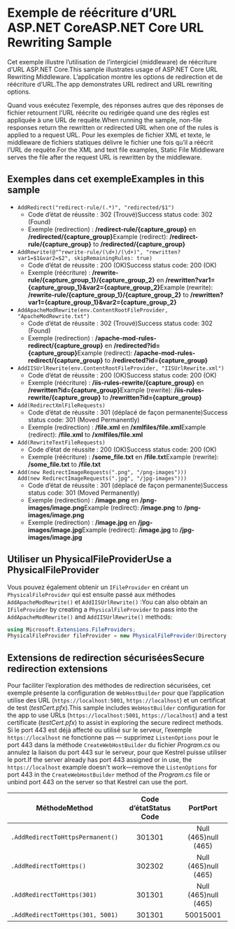 # <a name="aspnet-core-url-rewriting-sample"></a><span data-ttu-id="af1fc-101">Exemple de réécriture d’URL ASP.NET Core</span><span class="sxs-lookup"><span data-stu-id="af1fc-101">ASP.NET Core URL Rewriting Sample</span></span>

<span data-ttu-id="af1fc-102">Cet exemple illustre l’utilisation de l’intergiciel (middleware) de réécriture d’URL ASP.NET Core.</span><span class="sxs-lookup"><span data-stu-id="af1fc-102">This sample illustrates usage of ASP.NET Core URL Rewriting Middleware.</span></span> <span data-ttu-id="af1fc-103">L’application montre les options de redirection et de réécriture d’URL.</span><span class="sxs-lookup"><span data-stu-id="af1fc-103">The app demonstrates URL redirect and URL rewriting options.</span></span>

<span data-ttu-id="af1fc-104">Quand vous exécutez l’exemple, des réponses autres que des réponses de fichier retournent l’URL réécrite ou redirigée quand une des règles est appliquée à une URL de requête.</span><span class="sxs-lookup"><span data-stu-id="af1fc-104">When running the sample, non-file responses return the rewritten or redirected URL when one of the rules is applied to a request URL.</span></span> <span data-ttu-id="af1fc-105">Pour les exemples de fichier XML et texte, le middleware de fichiers statiques délivre le fichier une fois qu’il a réécrit l’URL de requête.</span><span class="sxs-lookup"><span data-stu-id="af1fc-105">For the XML and text file examples, Static File Middleware serves the file after the request URL is rewritten by the middleware.</span></span>

## <a name="examples-in-this-sample"></a><span data-ttu-id="af1fc-106">Exemples dans cet exemple</span><span class="sxs-lookup"><span data-stu-id="af1fc-106">Examples in this sample</span></span>

* `AddRedirect("redirect-rule/(.*)", "redirected/$1")`
  - <span data-ttu-id="af1fc-107">Code d’état de réussite : 302 (Trouvé)</span><span class="sxs-lookup"><span data-stu-id="af1fc-107">Success status code: 302 (Found)</span></span>
  - <span data-ttu-id="af1fc-108">Exemple (redirection) : **/redirect-rule/{capture_group}** en **/redirected/{capture_group}**</span><span class="sxs-lookup"><span data-stu-id="af1fc-108">Example (redirect): **/redirect-rule/{capture_group}** to **/redirected/{capture_group}**</span></span>
* `AddRewrite(@"^rewrite-rule/(\d+)/(\d+)", "rewritten?var1=$1&var2=$2", skipRemainingRules: true)`
  - <span data-ttu-id="af1fc-109">Code d’état de réussite : 200 (OK)</span><span class="sxs-lookup"><span data-stu-id="af1fc-109">Success status code: 200 (OK)</span></span>
  - <span data-ttu-id="af1fc-110">Exemple (réécriture) : **/rewrite-rule/{capture_group_1}/{capture_group_2}** en **/rewritten?var1={capture_group_1}&var2={capture_group_2}**</span><span class="sxs-lookup"><span data-stu-id="af1fc-110">Example (rewrite): **/rewrite-rule/{capture_group_1}/{capture_group_2}** to **/rewritten?var1={capture_group_1}&var2={capture_group_2}**</span></span>
* `AddApacheModRewrite(env.ContentRootFileProvider, "ApacheModRewrite.txt")`
  - <span data-ttu-id="af1fc-111">Code d’état de réussite : 302 (Trouvé)</span><span class="sxs-lookup"><span data-stu-id="af1fc-111">Success status code: 302 (Found)</span></span>
  - <span data-ttu-id="af1fc-112">Exemple (redirection) : **/apache-mod-rules-redirect/{capture_group}** en **/redirected?id={capture_group}**</span><span class="sxs-lookup"><span data-stu-id="af1fc-112">Example (redirect): **/apache-mod-rules-redirect/{capture_group}** to **/redirected?id={capture_group}**</span></span>
* `AddIISUrlRewrite(env.ContentRootFileProvider, "IISUrlRewrite.xml")`
  - <span data-ttu-id="af1fc-113">Code d’état de réussite : 200 (OK)</span><span class="sxs-lookup"><span data-stu-id="af1fc-113">Success status code: 200 (OK)</span></span>
  - <span data-ttu-id="af1fc-114">Exemple (réécriture) : **/iis-rules-rewrite/{capture_group}** en **/rewritten?id={capture_group}**</span><span class="sxs-lookup"><span data-stu-id="af1fc-114">Example (rewrite): **/iis-rules-rewrite/{capture_group}** to **/rewritten?id={capture_group}**</span></span>
* `Add(RedirectXmlFileRequests)`
  - <span data-ttu-id="af1fc-115">Code d’état de réussite : 301 (déplacé de façon permanente)</span><span class="sxs-lookup"><span data-stu-id="af1fc-115">Success status code: 301 (Moved Permanently)</span></span>
  - <span data-ttu-id="af1fc-116">Exemple (redirection) : **/file.xml** en **/xmlfiles/file.xml**</span><span class="sxs-lookup"><span data-stu-id="af1fc-116">Example (redirect): **/file.xml** to **/xmlfiles/file.xml**</span></span>
* `Add(RewriteTextFileRequests)`
  - <span data-ttu-id="af1fc-117">Code d’état de réussite : 200 (OK)</span><span class="sxs-lookup"><span data-stu-id="af1fc-117">Success status code: 200 (OK)</span></span>
  - <span data-ttu-id="af1fc-118">Exemple (réécriture) : **/some_file.txt** en **/file.txt**</span><span class="sxs-lookup"><span data-stu-id="af1fc-118">Example (rewrite): **/some_file.txt** to **/file.txt**</span></span>
* `Add(new RedirectImageRequests(".png", "/png-images")))`<br>`Add(new RedirectImageRequests(".jpg", "/jpg-images")))`
  - <span data-ttu-id="af1fc-119">Code d’état de réussite : 301 (déplacé de façon permanente)</span><span class="sxs-lookup"><span data-stu-id="af1fc-119">Success status code: 301 (Moved Permanently)</span></span>
  - <span data-ttu-id="af1fc-120">Exemple (redirection) : **/image.png** en **/png-images/image.png**</span><span class="sxs-lookup"><span data-stu-id="af1fc-120">Example (redirect): **/image.png** to **/png-images/image.png**</span></span>
  - <span data-ttu-id="af1fc-121">Exemple (redirection) : **/image.jpg** en **/jpg-images/image.jpg**</span><span class="sxs-lookup"><span data-stu-id="af1fc-121">Example (redirect): **/image.jpg** to **/jpg-images/image.jpg**</span></span>

## <a name="use-a-physicalfileprovider"></a><span data-ttu-id="af1fc-122">Utiliser un PhysicalFileProvider</span><span class="sxs-lookup"><span data-stu-id="af1fc-122">Use a PhysicalFileProvider</span></span>

<span data-ttu-id="af1fc-123">Vous pouvez également obtenir un `IFileProvider` en créant un `PhysicalFileProvider` qui est ensuite passé aux méthodes `AddApacheModRewrite()` et `AddIISUrlRewrite()` :</span><span class="sxs-lookup"><span data-stu-id="af1fc-123">You can also obtain an `IFileProvider` by creating a `PhysicalFileProvider` to pass into the `AddApacheModRewrite()` and `AddIISUrlRewrite()` methods:</span></span>

```csharp
using Microsoft.Extensions.FileProviders;
PhysicalFileProvider fileProvider = new PhysicalFileProvider(Directory.GetCurrentDirectory());
```

## <a name="secure-redirection-extensions"></a><span data-ttu-id="af1fc-124">Extensions de redirection sécurisées</span><span class="sxs-lookup"><span data-stu-id="af1fc-124">Secure redirection extensions</span></span>

<span data-ttu-id="af1fc-125">Pour faciliter l’exploration des méthodes de redirection sécurisées, cet exemple présente la configuration de `WebHostBuilder` pour que l’application utilise des URL (`https://localhost:5001`, `https://localhost`) et un certificat de test (*testCert.pfx*).</span><span class="sxs-lookup"><span data-stu-id="af1fc-125">This sample includes `WebHostBuilder` configuration for the app to use URLs (`https://localhost:5001`, `https://localhost`) and a test certificate (*testCert.pfx*) to assist in exploring the secure redirect methods.</span></span> <span data-ttu-id="af1fc-126">Si le port 443 est déjà affecté ou utilisé sur le serveur, l’exemple `https://localhost` ne fonctionne pas &mdash; supprimez `ListenOptions` pour le port 443 dans la méthode `CreateWebHostBuilder` du fichier *Program.cs* ou annulez la liaison du port 443 sur le serveur, pour que Kestrel puisse utiliser le port.</span><span class="sxs-lookup"><span data-stu-id="af1fc-126">If the server already has port 443 assigned or in use, the `https://localhost` example doesn't work&mdash;remove the `ListenOptions` for port 443 in the `CreateWebHostBuilder` method of the *Program.cs* file or unbind port 443 on the server so that Kestrel can use the port.</span></span>

| <span data-ttu-id="af1fc-127">Méthode</span><span class="sxs-lookup"><span data-stu-id="af1fc-127">Method</span></span>                           | <span data-ttu-id="af1fc-128">Code d’état</span><span class="sxs-lookup"><span data-stu-id="af1fc-128">Status Code</span></span> |    <span data-ttu-id="af1fc-129">Port</span><span class="sxs-lookup"><span data-stu-id="af1fc-129">Port</span></span>    |
| -------------------------------- | :---------: | :--------: |
| `.AddRedirectToHttpsPermanent()` |     <span data-ttu-id="af1fc-130">301</span><span class="sxs-lookup"><span data-stu-id="af1fc-130">301</span></span>     | <span data-ttu-id="af1fc-131">Null (465)</span><span class="sxs-lookup"><span data-stu-id="af1fc-131">null (465)</span></span> |
| `.AddRedirectToHttps()`          |     <span data-ttu-id="af1fc-132">302</span><span class="sxs-lookup"><span data-stu-id="af1fc-132">302</span></span>     | <span data-ttu-id="af1fc-133">Null (465)</span><span class="sxs-lookup"><span data-stu-id="af1fc-133">null (465)</span></span> |
| `.AddRedirectToHttps(301)`       |     <span data-ttu-id="af1fc-134">301</span><span class="sxs-lookup"><span data-stu-id="af1fc-134">301</span></span>     | <span data-ttu-id="af1fc-135">Null (465)</span><span class="sxs-lookup"><span data-stu-id="af1fc-135">null (465)</span></span> |
| `.AddRedirectToHttps(301, 5001)` |     <span data-ttu-id="af1fc-136">301</span><span class="sxs-lookup"><span data-stu-id="af1fc-136">301</span></span>     |    <span data-ttu-id="af1fc-137">5001</span><span class="sxs-lookup"><span data-stu-id="af1fc-137">5001</span></span>    |
